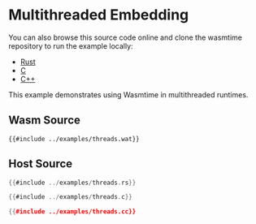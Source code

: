 # Multithreaded Embedding

You can also browse this source code online and clone the wasmtime
repository to run the example locally:

* [Rust](https://github.com/bytecodealliance/wasmtime/blob/main/examples/threads.rs)
* [C](https://github.com/bytecodealliance/wasmtime/blob/main/examples/threads.c)
* [C++](https://github.com/bytecodealliance/wasmtime/blob/main/examples/threads.cc)

This example demonstrates using Wasmtime in multithreaded runtimes.

## Wasm Source

```wat
{{#include ../examples/threads.wat}}
```

## Host Source

<!-- langtabs-start -->

```rust
{{#include ../examples/threads.rs}}
```

```c
{{#include ../examples/threads.c}}
```

```cpp
{{#include ../examples/threads.cc}}
```

<!-- langtabs-end -->
